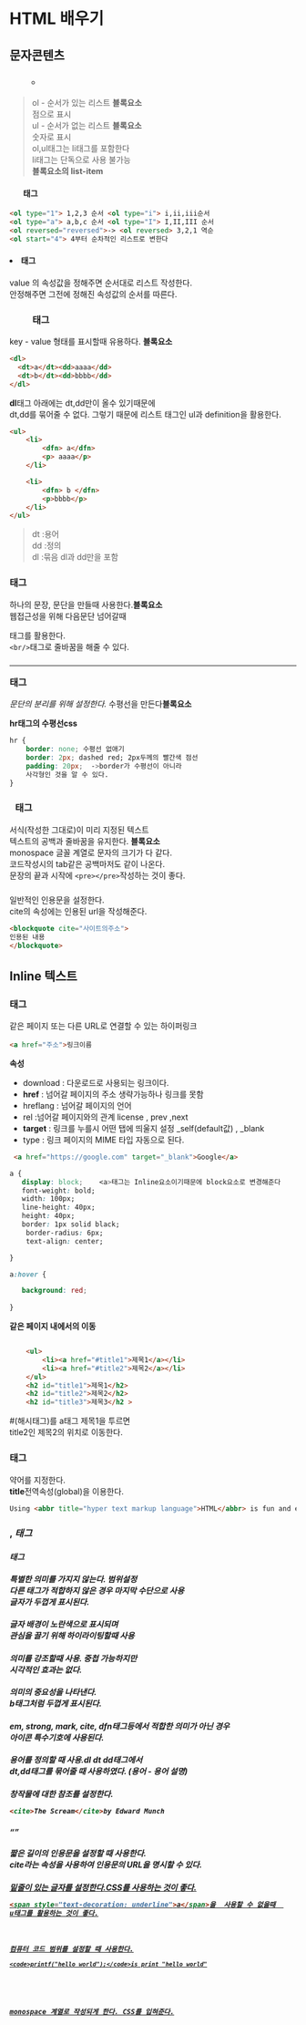 # HTML 배우기  

## 문자콘텐츠  
### <ol>  <ul>  <li>
> ol - 순서가 있는 리스트 **블록요소**  
점으로 표시  
> ul - 순서가 없는 리스트 **블록요소**  
숫자로 표시  
> ol,ul태그는 li태그를 포함한다  
> li태그는 단독으로 사용 불가능  
**블록요소의 list-item**  

#### <ol> 태그  
```html
<ol type="1"> 1,2,3 순서 <ol type="i"> i,ii,iii순서    
<ol type="a"> a,b,c 순서 <ol type="I"> I,II,III 순서
<ol reversed="reversed">-> <ol reversed> 3,2,1 역순  
<ol start="4"> 4부터 순차적인 리스트로 변한다  
```  
#### <li> 태그  
value 의 속성값을 정해주면 순서대로 리스트 작성한다.  
안정해주면 그전에 정해진 속성값의 순서를 따른다.  

### <dl> <dt> <dd> 태그


key - value 형태를 표시할때 유용하다. **블록요소**  
```html
<dl>
  <dt>a</dt><dd>aaaa</dd>
  <dt>b</dt><dd>bbbb</dd>
</dl>
```  
**dl**태그 아래에는 dt,dd만이 올수 있기때문에  
dt,dd를 묶어줄 수 없다. 그렇기 때문에 
리스트 태그인 ul과 definition을 활용한다.

```html  
<ul>
    <li>
        <dfn> a</dfn>
        <p> aaaa</p>
    </li>

    <li>
        <dfn> b </dfn>
        <p>bbbb</p>
    </li>
</ul>
```

> dt :용어  
> dd :정의   
> dl :묶음 dl과 dd만을 포함
  
### <p> 태그  
하나의 문장, 문단을 만들때 사용한다.**블록요소**  
웹접근성을 위해 다음문단 넘어갈때 <p>태그를 활용한다.  
```<br/>```태그로 줄바꿈을 해줄 수 있다.
  
### <hr /> 태그  
_문단의 분리를 위해 설정한다._ 수평선을 만든다**블록요소**  

**hr태그의 수평선css**  
```css
hr {
    border: none; 수평선 없애기  
    border: 2px; dashed red; 2px두께의 빨간색 점선
    padding: 20px;  ->border가 수평선이 아니라
    사각형인 것을 알 수 있다.
}
```  

### <pre> 태그  
서식(작성한 그대로)이 미리 지정된 텍스트  
텍스트의 공백과 줄바꿈을 유지한다. **블록요소**  
monospace 글꼴 계열로 문자의 크기가 다 같다.  
코드작성시의 tab같은 공백마저도 같이 나온다.  
문장의 끝과 시작에 ```<pre></pre>```작성하는 것이 좋다.  
  
### <blockquote>  
일반적인 인용문을 설정한다.  
cite의 속성에는 인용된 url을 작성해준다.  
```html
<blockquote cite="사이트의주소">
인용된 내용
</blockquote>
```

## Inline 텍스트  

### <a> 태그  
같은 페이지 또는 다른 URL로 연결할 수 있는 하이퍼링크  
```html
<a href="주소">링크이름
```

**속성**  
 - download : 다운로드로 사용되는 링크이다.  
 - **href** : 넘어갈 페이지의 주소 생략가능하나 링크를 못함
 - hreflang : 넘어갈 페이지의 언어  
 - rel :넘어갈 페이지와의 관계 license , prev ,next  
 - **target** : 링크를 누를시 어떤 탭에 띄울지 설정 _self(default값) , _blank  
 - type : 링크 페이지의 MIME 타입 자동으로 된다.  


```html  
 <a href="https://google.com" target="_blank">Google</a>
 ```  
 ```css  
 a {
    display: block;    <a>태그는 Inline요소이기때문에 block요소로 변경해준다
    font-weight: bold;
    width: 100px;
    line-height: 40px;
    height: 40px;
    border: 1px solid black;
     border-radius: 6px;
     text-align: center;

}

a:hover {

    background: red;
    
}
```
**같은 페이지 내에서의 이동**

```html

    <ul>
        <li><a href="#title1">제목1</a></li>
        <li><a href="#title2">제목2</a></li>
    </ul>
    <h2 id="title1">제목1</h2>
    <h2 id="title2">제목2</h2>
    <h2 id="title3">제목3</h2 >
```  
#(해시태그)를 a태그 제목1을 투르면  
title2인 제목2의 위치로 이동한다.  


### <abbr>  태그  
약어를 지정한다.  
**title**전역속성(global)을 이용한다.  
```html
Using <abbr title="hyper text markup language">HTML</abbr> is fun and easy
```  

### <b>,<i> 태그  
  
#### <b>태그  
특별한 의미를 가지지 않는다. 범위설정  
다른 태그가 적합하지 않은 경우 마지막 수단으로 사용  
글자가 두껍게 표시된다.

#### <mark>  
글자 배경이 노란색으로 표시되며  
관심을 끌기 위해 **하이라이팅**할때 사용

#### <em>  
의미를 강조할때 사용. 중첩 가능하지만  
시각적인 효과는 없다.  

#### <strong>  
의미의 중요성을 나타낸다.  
b태그처럼 두껍게 표시된다.  

#### <i>  
em, strong, mark, cite, dfn태그등에서 적합한 의미가 아닌 경우  
아이콘 특수기호에 사용된다.  

#### <dfn>  
용어를 정의할 때 사용.dl dt dd태그에서  
dt,dd태그를 묶어줄 때 사용하였다. (용어 - 용어 설명)

#### <cite>  
창작물에 대한 참조를 설정한다.  
```html
<cite>The Scream</cite>by Edward Munch
```  
#### <q>  
짧은 길이의 인용문을 설정할 때 사용한다.  
cite라는 속성을 사용하여 인용문의 URL을 명시할 수 있다.  

#### <u>  
밑줄이 있는 글자를 설정한다.CSS를 사용하는 것이 좋다.  
```html
<span style="text-decoration: underline">a</span>을  사용할 수 없을때  
u태그를 활용하는 것이 좋다.
```
#### <code>  
컴퓨터 코드 범위를 설정할 때 사용한다.  
``` <code>printf("hello world");</code>is print "hello world" ```  

#### <kbd>  
monospace 계열로 작성되게 한다. CSS를 입혀준다.



